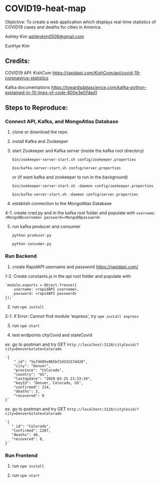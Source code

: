# COVID19-heat-map
Objective: To create a web application which displays real-time statistics of COVID19 cases and deaths for cities in America.

Ashley Kim ashleykim0506@gmail.com

EunHye Kim


## Credits:

COVID19 API:
    KishCom
		https://rapidapi.com/KishCom/api/covid-19-coronavirus-statistics
		
Kafka documentations
		https://towardsdatascience.com/kafka-python-explained-in-10-lines-of-code-800e3e07dad1
 
 
    
## Steps to Reproduce:

  ### Connect API, Kafka, and MongoAtlas Database
  
   1. clone or download the repo
   
   2. install Kafka and Zookeeper
   
   3. start Zookeeper and Kafka server (inside the kafka root directory)
   
      `bin/zookeeper-server-start.sh config/zookeeper.properties`
      
      `bin/kafka-server-start.sh config/server.properties`
      
       or (if want kafka and zookeeper to run in the background)
       
      `bin/zookeeper-server-start.sh -daemon config/zookeeper.properties`
			
      `bin/kafka-server-start.sh -daemon config/server.properties`
      
      
   4. establish connection to the MongoAtlas Database
   
   4-1. create cred.py and in the kafka root folder and populate with `username:<MongoDBusername> password=<MongoDBpassword> `
   
   5. run kafka producer and consumer
   
       `python producer.py`
       
       `python consumer.py`
       
       
       
   ### Run Backend
   
   1. create RapidAPI username and password https://rapidapi.com/
   
   1-2. Create constants.js in the api root folder and populate with
   
   	`module.exports = Object.freeze({
	    username: <rapidAPI username>,
	    password: <rapidAPI password>
	});`
	
   
   2. run `npm install`
   
   2-1. If Error: Cannot find module 'express', try `npm install express`
   
   3. run `npm start`
   
   4. test endpoints cityCovid and stateCovid
	
   ex. go to postman and try GET `http://localhost:3120/cityCovid/?city=Denver&state=Colorado`
   
	`{
	    "_id": "5e7d495e865bf2d33157dd20",
	    "city": "Denver",
	    "province": "Colorado",
	    "country": "US",
	    "lastUpdate": "2020-03-25 23:33:19",
	    "keyId": "Denver, Colorado, US",
	    "confirmed": 214,
	    "deaths": 3,
	    "recovered": 0
	}`
	
	
   ex. go to postman and try GET `http://localhost:3120/cityCovid/?city=Denver&state=Colorado`
   
	`{
	   "_id": "Colorado",
	   "confirmed": 2207,
	   "deaths": 46,
	   "recovered": 0,
	}`
	
	
	
   ### Run Frontend

   1. run `npm install`
   
   2. run `npm start`
   

  
